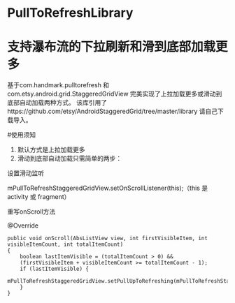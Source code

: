 # PullToRefreshLibrary
支持瀑布流的下拉刷新和滑到底部加载更多
=
基于com.handmark.pulltorefresh 和 com.etsy.android.grid.StaggeredGridView 完美实现了上拉加载更多或滑动到底部自动加载两种方式。
该库引用了https://github.com/etsy/AndroidStaggeredGrid/tree/master/library 请自己下载导入。

#使用须知
1. 默认方式是上拉加载更多
2. 滑动到底部自动加载只需简单的两步：

设置滑动监听

mPullToRefreshStaggeredGridView.setOnScrollListener(this);（this 是activity 或 fragment）

重写onScroll方法

 @Override
 
    public void onScroll(AbsListView view, int firstVisibleItem, int visibleItemCount, int totalItemCount) 
    {
        boolean lastItemVisible = (totalItemCount > 0) && 
        (firstVisibleItem + visibleItemCount >= totalItemCount - 1);
        if (lastItemVisible) {
            mPullToRefreshStaggeredGridView.setPullUpToRefreshing(mPullToRefreshStaggeredGridView);
        }
    }
